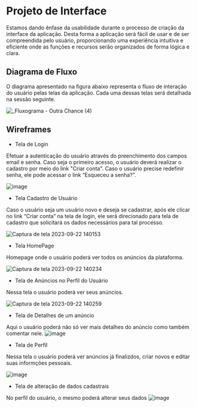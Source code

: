 
# Projeto de Interface

Estamos dando ênfase da usabilidade durante o processo de criação da interface da aplicação. Desta forma a aplicação será fácil de usar e de ser compreendida pelo usuário, proporcionando uma experiência intuitiva e eficiente onde as funções e recursos serão organizados de forma lógica e clara.

## Diagrama de Fluxo

O diagrama apresentado na figura abaixo representa o fluxo de interação do usuário pelas telas da aplicação. Cada uma dessas telas será detalhada na sessão seguinte.

![_Fluxograma - Outra Chance (4)](https://github.com/ICEI-PUC-Minas-PMV-ADS/pmv-ads-2023-2-e2-proj-int-t11-pmv-ads-2023-2-e2-proj-int-t11-grupo3/assets/126190493/c01dfd2c-518f-458d-a78f-977f0a55d627)


## Wireframes

- Tela de Login

Efetuar a autenticação do usuário através do preenchimento dos campos email e senha. Caso seja o primeiro acesso, o usuário deverá realizar o cadastro por meio do link "Criar conta". Caso o usuário precise redefinir senha, ele pode acessar o link “Esqueceu a senha?”.

![image](https://github.com/ICEI-PUC-Minas-PMV-ADS/pmv-ads-2023-2-e2-proj-int-t11-pmv-ads-2023-2-e2-proj-int-t11-grupo3/assets/126190493/0722cd6d-aa88-4bc9-b951-f956c118420d)

- Tela Cadastro de Usuário

Caso o usuário seja um usuário novo e deseja se cadastrar, após ele clicar no link “Criar conta” na tela de login, ele será direcionado para tela de cadastro que solicitará os dados necessários para tal processo.

![Captura de tela 2023-09-22 140153](https://github.com/ICEI-PUC-Minas-PMV-ADS/pmv-ads-2023-2-e2-proj-int-t11-pmv-ads-2023-2-e2-proj-int-t11-grupo3/assets/126190493/71083e98-a593-4660-a23a-144794699ecf)

- Tela HomePage

Homepage onde o usuário poderá ver todos os anúncios da plataforma.

![Captura de tela 2023-09-22 140234](https://github.com/ICEI-PUC-Minas-PMV-ADS/pmv-ads-2023-2-e2-proj-int-t11-pmv-ads-2023-2-e2-proj-int-t11-grupo3/assets/126190493/99b34684-9850-44ed-9b61-a99a98e4924a)

- Tela de Anúncios no Perfil do Usuário

Nessa tela o usuário poderá ver seus anúncios.

![Captura de tela 2023-09-22 140259](https://github.com/ICEI-PUC-Minas-PMV-ADS/pmv-ads-2023-2-e2-proj-int-t11-pmv-ads-2023-2-e2-proj-int-t11-grupo3/assets/126190493/6f52021e-0bf4-495a-9c22-00a0d40eb6d7)

- Tela de Detalhes de um anúncio

Aqui o usuário poderá não só ver mais detalhes do anúncio como também comentar nele.
![image](https://github.com/ICEI-PUC-Minas-PMV-ADS/pmv-ads-2023-2-e2-proj-int-t11-pmv-ads-2023-2-e2-proj-int-t11-grupo3/assets/75391453/3d4adcd4-f5a3-4a0c-9102-d1295afd4690)


- Tela de Perfil

Nessa tela o usuário poderá ver anúncios já finalizdos, criar novos e editar suas informções pessoais.

![image](https://github.com/ICEI-PUC-Minas-PMV-ADS/pmv-ads-2023-2-e2-proj-int-t11-pmv-ads-2023-2-e2-proj-int-t11-grupo3/assets/126190493/03ca9ac0-80ef-45c8-8093-887907fb37ab)

- Tela de alteração de dados cadastrais

No perfil do usuário, o mesmo poderá alterar seus dados
![image](https://github.com/ICEI-PUC-Minas-PMV-ADS/pmv-ads-2023-2-e2-proj-int-t11-pmv-ads-2023-2-e2-proj-int-t11-grupo3/assets/75391453/8af6b559-421d-407a-b2f2-986cd67ba1da)













